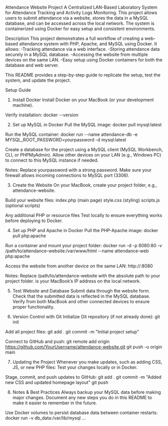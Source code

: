 Attendance Website Project
A Centralized LAN-Based Laboratory System for Attendance Tracking and Activity Logs Monitoring.
This project allows users to submit attendance via a website, stores the data in a MySQL database, and can be accessed across the local network. The system is containerized using Docker for easy setup and consistent environments.

Description
This project demonstrates a full workflow of creating a web-based attendance system with PHP, Apache, and MySQL using Docker.
It allows:
-Tracking attendance via a web interface.
-Storing attendance data securely in a MySQL database.
-Accessing the website from multiple devices on the same LAN.
-Easy setup using Docker containers for both the database and web server.

This README provides a step-by-step guide to replicate the setup, test the system, and update the project.

Setup Guide
1. Install Docker
Install Docker on your MacBook (or your development machine).

Verify installation:
docker --version


2. Set up MySQL in Docker
Pull the MySQL image:
docker pull mysql:latest

Run the MySQL container:
docker run --name attendance-db -e MYSQL_ROOT_PASSWORD=yourpassword -d mysql:latest

Create a database for the project using a MySQL client (MySQL Workbench, CLI, or PHPMyAdmin).
Allow other devices on your LAN (e.g., Windows PC) to connect to this MySQL instance if needed.

Notes:
Replace yourpassword with a strong password.
Make sure your firewall allows incoming connections to MySQL port (3306).


3. Create the Website
On your MacBook, create your project folder, e.g., attendance-website.

Build your website files:
index.php (main page)
style.css (styling)
scripts.js (optional scripts)

Any additional PHP or resource files
Test locally to ensure everything works before deploying to Docker.


4. Set up PHP and Apache in Docker
Pull the PHP-Apache image:
docker pull php:apache

Run a container and mount your project folder:
docker run -d -p 8080:80 -v /path/to/attendance-website:/var/www/html --name attendance-web php:apache

Access the website from another device on the same LAN:
http://<Mac-IP>:8080

Notes:
Replace /path/to/attendance-website with the absolute path to your project folder.
<Mac-IP> is your MacBook’s IP address on the local network.

5. Test Website and Database
Submit data through the website form.
Check that the submitted data is reflected in the MySQL database.
Verify from both MacBook and other connected devices to ensure proper functionality.


6. Version Control with Git
Initialize Git repository (if not already done):
git init

Add all project files:
git add .
git commit -m "Initial project setup"

Connect to GitHub and push:
git remote add origin https://github.com/YourUsername/attendance-website.git
git push -u origin main


7. Updating the Project
Whenever you make updates, such as adding CSS, JS, or new PHP files:
Test your changes locally or in Docker.

Stage, commit, and push updates to GitHub:
git add .
git commit -m "Added new CSS and updated homepage layout"
git push

8. Notes & Best Practices
Always backup your MySQL data before making major changes.
Document any new steps you do in this README to make it easier to remember in the future.

Use Docker volumes to persist database data between container restarts:
docker run -v db_data:/var/lib/mysql ...

